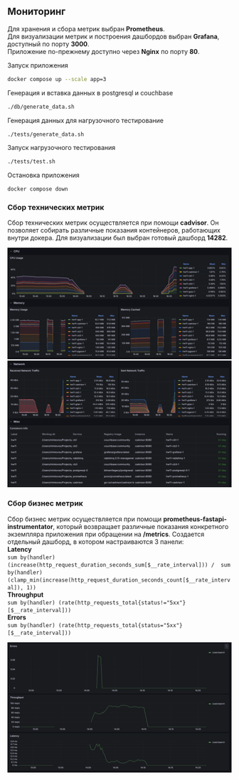 ## Мониторинг
Для хранения и сбора метрик выбран **Prometheus**.  
Для визуализации метрик и построения дашбордов выбран **Grafana**, доступный по порту **3000**.  
Приложение по-прежнему доступно через **Nginx** по порту **80**.

Запуск приложения
```sh
docker compose up --scale app=3
```

Генерация и вставка данных в postgresql и couchbase
```sh
./db/generate_data.sh
```

Генерация данных для нагрузочного тестирование
```sh
./tests/generate_data.sh
```

Запуск нагрузочного тестирования
```sh
./tests/test.sh
```

Остановка приложения
```sh
docker compose down
```

### Сбор технических метрик
Сбор технических метрик осуществляется при помощи **cadvisor**. Он позволяет собирать различные показания контейнеров, 
работающих внутри докера. Для визуализации был выбран готовый дашборд **14282**.  

![1.png](tests/1.png)
![2.png](tests/2.png)

### Сбор бизнес метрик
Сбор бизнес метрик осуществляется при помощи **prometheus-fastapi-instrumentator**, который возвращает различные 
показания конкретного экземпляра приложения при обращении на **/metrics**. Создается отдельный дашборд, в котором 
настраиваются 3 панели:  
**Latency**  
`sum by(handler) (increase(http_request_duration_seconds_sum[$__rate_interval])) / 
sum by(handler) (clamp_min(increase(http_request_duration_seconds_count[$__rate_interval]), 1))`  
**Throughput**  
`sum by(handler) (rate(http_requests_total{status!="5xx"}[$__rate_interval]))`  
**Errors**  
`sum by(handler) (rate(http_requests_total{status="5xx"}[$__rate_interval]))`  

![3.png](tests/3.png)